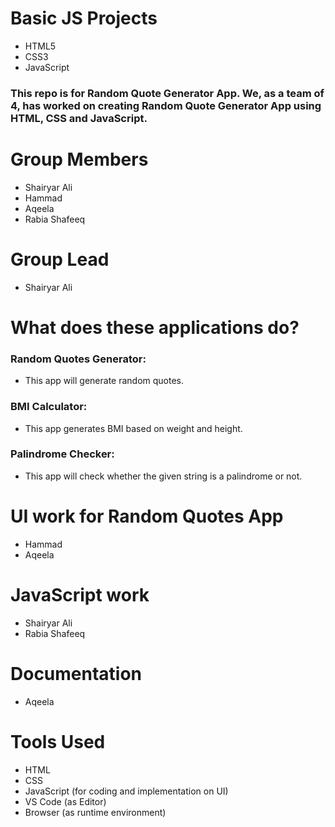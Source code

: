# Basic JS Projects

- HTML5
- CSS3
- JavaScript

### This repo is for Random Quote Generator App. We, as a team of 4, has worked on creating Random Quote Generator App using HTML, CSS and JavaScript.

# Group Members 

- Shairyar Ali
- Hammad
- Aqeela
- Rabia Shafeeq

# Group Lead

- Shairyar Ali

# What does these applications do?

### Random Quotes Generator:

- This app will generate random quotes.

### BMI Calculator:

- This app generates BMI based on weight and height.

### Palindrome Checker:

- This app will check whether the given string is a palindrome or not.

# UI work for Random Quotes App

- Hammad
- Aqeela

# JavaScript work 

- Shairyar Ali
- Rabia Shafeeq

# Documentation 

- Aqeela

# Tools Used

- HTML
- CSS
- JavaScript (for coding and implementation on UI)
- VS Code (as Editor)
- Browser (as runtime environment)

